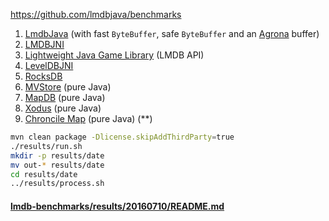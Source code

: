 https://github.com/lmdbjava/benchmarks

1. [LmdbJava](https://github.com/lmdbjava/lmdbjava) (with fast `ByteBuffer`, safe `ByteBuffer` and
   an [Agrona](https://github.com/real-logic/Agrona) buffer)
2. [LMDBJNI](https://github.com/deephacks/lmdbjni)
3. [Lightweight Java Game Library](https://github.com/LWJGL/lwjgl3/) (LMDB API)
4. [LevelDBJNI](https://github.com/fusesource/leveldbjni)
5. [RocksDB](http://rocksdb.org/)
6. [MVStore](http://h2database.com/html/mvstore.html) (pure Java)
7. [MapDB](http://www.mapdb.org/) (pure Java)
8. [Xodus](https://github.com/JetBrains/xodus) (pure Java)
9. [Chroncile Map](https://github.com/OpenHFT/Chronicle-Map) (pure Java) (**)

```sh
mvn clean package -Dlicense.skipAddThirdParty=true
./results/run.sh
mkdir -p results/date
mv out-* results/date
cd results/date
../results/process.sh
```

#### [lmdb-benchmarks/results/20160710/README.md](lmdb-benchmarks/results/20160710/README.md)